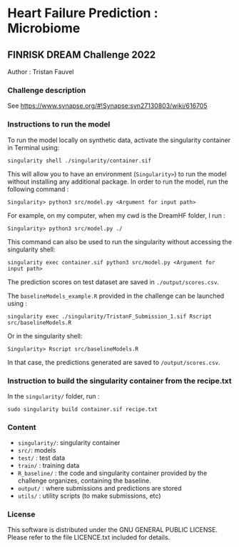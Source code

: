 # Heart Failure Prediction : Microbiome
## FINRISK DREAM Challenge 2022

Author : Tristan Fauvel

### Challenge description

See <https://www.synapse.org/#!Synapse:syn27130803/wiki/616705>
### Instructions to run the model

To run the model locally on synthetic data, activate the singularity container in Terminal using:

    singularity shell ./singularity/container.sif

This will allow you to have an environment (`Singularity>`) to run the model without installing any additional package.
In order to run the model, run the following command :

    Singularity> python3 src/model.py <Argument for input path>

For example, on my computer, when my cwd is the DreamHF folder, I run :

    Singularity> python3 src/model.py ./

This command can also be used to run the singularity without accessing the singularity shell:

    singularity exec container.sif python3 src/model.py <Argument for input path>


The prediction scores on test dataset are saved in `./output/scores.csv`.


The `baselineModels_example.R` provided in the challenge can be launched using :  

    singularity exec ./singularity/TristanF_Submission_1.sif Rscript src/baselineModels.R

Or in the singularity shell:

    Singularity> Rscript src/baselineModels.R
In that case, the predictions generated are saved to `/output/scores.csv`.

### Instruction to build the singularity container from the recipe.txt
In the `singularity/` folder, run :

    sudo singularity build container.sif recipe.txt
### Content

- `singularity/`: singularity container
- `src/`: models
- `test/` : test data
- `train/` : training data
- `R_baseline/` : the code and singularity container provided by the challenge organizes, containing the baseline.
- `output/` : where submissions and predictions are stored
- `utils/` : utility scripts (to make submissions, etc)

### License

This software is distributed under the GNU GENERAL PUBLIC LICENSE. Please refer to the file LICENCE.txt included for details.
